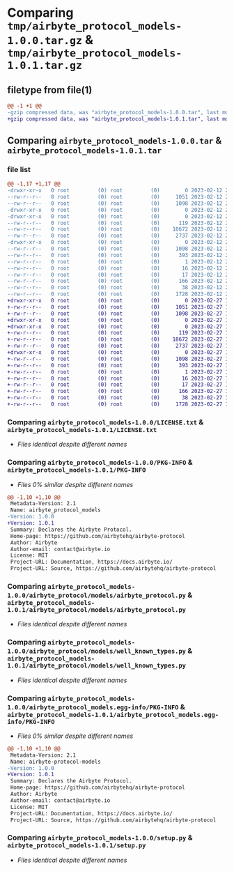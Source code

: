 # Comparing `tmp/airbyte_protocol_models-1.0.0.tar.gz` & `tmp/airbyte_protocol_models-1.0.1.tar.gz`

## filetype from file(1)

```diff
@@ -1 +1 @@
-gzip compressed data, was "airbyte_protocol_models-1.0.0.tar", last modified: Sun Feb 12 21:31:45 2023, max compression
+gzip compressed data, was "airbyte_protocol_models-1.0.1.tar", last modified: Mon Feb 27 15:23:17 2023, max compression
```

## Comparing `airbyte_protocol_models-1.0.0.tar` & `airbyte_protocol_models-1.0.1.tar`

### file list

```diff
@@ -1,17 +1,17 @@
-drwxr-xr-x   0 root         (0) root         (0)        0 2023-02-12 21:31:45.978680 airbyte_protocol_models-1.0.0/
--rw-r--r--   0 root         (0) root         (0)     1051 2023-02-12 21:26:09.000000 airbyte_protocol_models-1.0.0/LICENSE.txt
--rw-r--r--   0 root         (0) root         (0)     1098 2023-02-12 21:31:45.978680 airbyte_protocol_models-1.0.0/PKG-INFO
-drwxr-xr-x   0 root         (0) root         (0)        0 2023-02-12 21:31:45.974680 airbyte_protocol_models-1.0.0/airbyte_protocol/
-drwxr-xr-x   0 root         (0) root         (0)        0 2023-02-12 21:31:45.978680 airbyte_protocol_models-1.0.0/airbyte_protocol/models/
--rw-r--r--   0 root         (0) root         (0)      119 2023-02-12 21:26:24.000000 airbyte_protocol_models-1.0.0/airbyte_protocol/models/__init__.py
--rw-r--r--   0 root         (0) root         (0)    18672 2023-02-12 21:26:24.000000 airbyte_protocol_models-1.0.0/airbyte_protocol/models/airbyte_protocol.py
--rw-r--r--   0 root         (0) root         (0)     2737 2023-02-12 21:26:25.000000 airbyte_protocol_models-1.0.0/airbyte_protocol/models/well_known_types.py
-drwxr-xr-x   0 root         (0) root         (0)        0 2023-02-12 21:31:45.978680 airbyte_protocol_models-1.0.0/airbyte_protocol_models.egg-info/
--rw-r--r--   0 root         (0) root         (0)     1098 2023-02-12 21:31:45.000000 airbyte_protocol_models-1.0.0/airbyte_protocol_models.egg-info/PKG-INFO
--rw-r--r--   0 root         (0) root         (0)      393 2023-02-12 21:31:45.000000 airbyte_protocol_models-1.0.0/airbyte_protocol_models.egg-info/SOURCES.txt
--rw-r--r--   0 root         (0) root         (0)        1 2023-02-12 21:31:45.000000 airbyte_protocol_models-1.0.0/airbyte_protocol_models.egg-info/dependency_links.txt
--rw-r--r--   0 root         (0) root         (0)       16 2023-02-12 21:31:45.000000 airbyte_protocol_models-1.0.0/airbyte_protocol_models.egg-info/requires.txt
--rw-r--r--   0 root         (0) root         (0)       17 2023-02-12 21:31:45.000000 airbyte_protocol_models-1.0.0/airbyte_protocol_models.egg-info/top_level.txt
--rw-r--r--   0 root         (0) root         (0)      166 2023-02-12 21:26:09.000000 airbyte_protocol_models-1.0.0/pyproject.toml
--rw-r--r--   0 root         (0) root         (0)       38 2023-02-12 21:31:45.978680 airbyte_protocol_models-1.0.0/setup.cfg
--rw-r--r--   0 root         (0) root         (0)     1728 2023-02-12 21:26:09.000000 airbyte_protocol_models-1.0.0/setup.py
+drwxr-xr-x   0 root         (0) root         (0)        0 2023-02-27 15:23:17.547771 airbyte_protocol_models-1.0.1/
+-rw-r--r--   0 root         (0) root         (0)     1051 2023-02-27 15:18:32.000000 airbyte_protocol_models-1.0.1/LICENSE.txt
+-rw-r--r--   0 root         (0) root         (0)     1098 2023-02-27 15:23:17.547771 airbyte_protocol_models-1.0.1/PKG-INFO
+drwxr-xr-x   0 root         (0) root         (0)        0 2023-02-27 15:23:17.543771 airbyte_protocol_models-1.0.1/airbyte_protocol/
+drwxr-xr-x   0 root         (0) root         (0)        0 2023-02-27 15:23:17.543771 airbyte_protocol_models-1.0.1/airbyte_protocol/models/
+-rw-r--r--   0 root         (0) root         (0)      119 2023-02-27 15:18:46.000000 airbyte_protocol_models-1.0.1/airbyte_protocol/models/__init__.py
+-rw-r--r--   0 root         (0) root         (0)    18672 2023-02-27 15:18:46.000000 airbyte_protocol_models-1.0.1/airbyte_protocol/models/airbyte_protocol.py
+-rw-r--r--   0 root         (0) root         (0)     2737 2023-02-27 15:18:47.000000 airbyte_protocol_models-1.0.1/airbyte_protocol/models/well_known_types.py
+drwxr-xr-x   0 root         (0) root         (0)        0 2023-02-27 15:23:17.547771 airbyte_protocol_models-1.0.1/airbyte_protocol_models.egg-info/
+-rw-r--r--   0 root         (0) root         (0)     1098 2023-02-27 15:23:17.000000 airbyte_protocol_models-1.0.1/airbyte_protocol_models.egg-info/PKG-INFO
+-rw-r--r--   0 root         (0) root         (0)      393 2023-02-27 15:23:17.000000 airbyte_protocol_models-1.0.1/airbyte_protocol_models.egg-info/SOURCES.txt
+-rw-r--r--   0 root         (0) root         (0)        1 2023-02-27 15:23:17.000000 airbyte_protocol_models-1.0.1/airbyte_protocol_models.egg-info/dependency_links.txt
+-rw-r--r--   0 root         (0) root         (0)       16 2023-02-27 15:23:17.000000 airbyte_protocol_models-1.0.1/airbyte_protocol_models.egg-info/requires.txt
+-rw-r--r--   0 root         (0) root         (0)       17 2023-02-27 15:23:17.000000 airbyte_protocol_models-1.0.1/airbyte_protocol_models.egg-info/top_level.txt
+-rw-r--r--   0 root         (0) root         (0)      166 2023-02-27 15:18:32.000000 airbyte_protocol_models-1.0.1/pyproject.toml
+-rw-r--r--   0 root         (0) root         (0)       38 2023-02-27 15:23:17.547771 airbyte_protocol_models-1.0.1/setup.cfg
+-rw-r--r--   0 root         (0) root         (0)     1728 2023-02-27 15:18:32.000000 airbyte_protocol_models-1.0.1/setup.py
```

### Comparing `airbyte_protocol_models-1.0.0/LICENSE.txt` & `airbyte_protocol_models-1.0.1/LICENSE.txt`

 * *Files identical despite different names*

### Comparing `airbyte_protocol_models-1.0.0/PKG-INFO` & `airbyte_protocol_models-1.0.1/PKG-INFO`

 * *Files 0% similar despite different names*

```diff
@@ -1,10 +1,10 @@
 Metadata-Version: 2.1
 Name: airbyte_protocol_models
-Version: 1.0.0
+Version: 1.0.1
 Summary: Declares the Airbyte Protocol.
 Home-page: https://github.com/airbytehq/airbyte-protocol
 Author: Airbyte
 Author-email: contact@airbyte.io
 License: MIT
 Project-URL: Documentation, https://docs.airbyte.io/
 Project-URL: Source, https://github.com/airbytehq/airbyte-protocol
```

### Comparing `airbyte_protocol_models-1.0.0/airbyte_protocol/models/airbyte_protocol.py` & `airbyte_protocol_models-1.0.1/airbyte_protocol/models/airbyte_protocol.py`

 * *Files identical despite different names*

### Comparing `airbyte_protocol_models-1.0.0/airbyte_protocol/models/well_known_types.py` & `airbyte_protocol_models-1.0.1/airbyte_protocol/models/well_known_types.py`

 * *Files identical despite different names*

### Comparing `airbyte_protocol_models-1.0.0/airbyte_protocol_models.egg-info/PKG-INFO` & `airbyte_protocol_models-1.0.1/airbyte_protocol_models.egg-info/PKG-INFO`

 * *Files 0% similar despite different names*

```diff
@@ -1,10 +1,10 @@
 Metadata-Version: 2.1
 Name: airbyte-protocol-models
-Version: 1.0.0
+Version: 1.0.1
 Summary: Declares the Airbyte Protocol.
 Home-page: https://github.com/airbytehq/airbyte-protocol
 Author: Airbyte
 Author-email: contact@airbyte.io
 License: MIT
 Project-URL: Documentation, https://docs.airbyte.io/
 Project-URL: Source, https://github.com/airbytehq/airbyte-protocol
```

### Comparing `airbyte_protocol_models-1.0.0/setup.py` & `airbyte_protocol_models-1.0.1/setup.py`

 * *Files identical despite different names*

